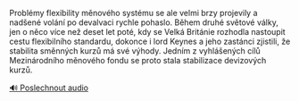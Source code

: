 
Problémy flexibility měnového systému se ale velmi brzy projevily a nadšené volání po devalvaci rychle pohaslo. Během druhé světové války, jen o něco více než deset let poté, kdy se Velká Británie rozhodla nastoupit cestu flexibilního standardu, dokonce i lord Keynes a jeho zastánci zjistili, že stabilita směnných kurzů má své výhody. Jedním z vyhlášených cílů Mezinárodního měnového fondu se proto stala stabilizace devizových kurzů.

[🔊 Poslechnout audio](/data/7-paragraphs/audio/chapter_156/para_011-Problmy-flexibility-mnovho-systmu-se-ale-velmi.mp3)

